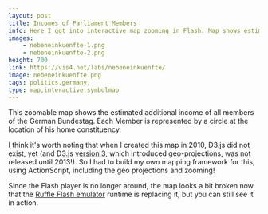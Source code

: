```yaml
---
layout: post
title: Incomes of Parliament Members
info: Here I got into interactive map zooming in Flash. Map shows estimated incomes of members of the German parliament.
images:
    - nebeneinkuenfte-1.png
    - nebeneinkuenfte-2.png
height: 700
link: https://vis4.net/labs/nebeneinkuenfte/
image: nebeneinkuenfte.png
tags: politics,germany,
type: map,interactive,symbolmap
---
```


This zoomable map shows the estimated additional income of all members of the German Bundestag. Each Member is represented by a circle at the location of his home constituency.

I think it's worth noting that when I created this map in 2010, D3.js did not exist, yet (and D3.js [version 3](https://github.com/d3/d3/releases/tag/v3.0.0), which introduced geo-projections, was not released until 2013!). So I had to build my own mapping framework for this, using ActionScript, including the geo projections and zooming!

Since the Flash player is no longer around, the map looks a bit broken now that the [Ruffle Flash emulator](https://ruffle.rs/) runtime is replacing it, but you can still see it in action.
